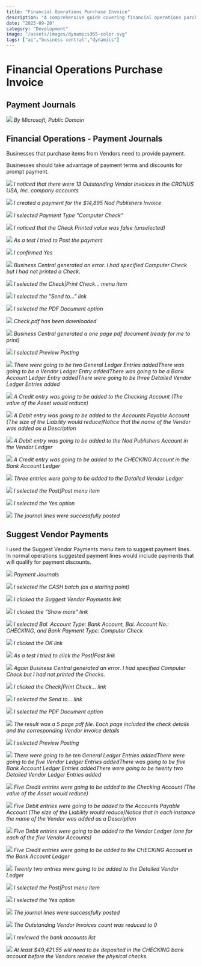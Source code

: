 ```yaml
---
title: "Financial Operations Purchase Invoice"
description: "A comprehensive guide covering financial operations purchase invoice"
date: "2025-09-20"
category: "Development"
image: "/assets/images/dynamics365-color.svg"
tags: ["ai","business central","dynamics"]
---
```


# Financial Operations Purchase Invoice

## Payment Journals

![](/assets/images/financialoperationspurchaseinvoice/dynamics365-color.svg)
*By Microsoft, Public Domain*


## Financial Operations - Payment Journals

Businesses that purchase items from Vendors need to provide payment.

Businesses should take advantage of payment terms and discounts for prompt payment.

![](/assets/images/financialoperationspurchaseinvoice/screen-shot-2023-08-21-at-7.48.12-pm-1836x434.png)
*I noticed that there were 13 Outstanding Vendor Invoices in the CRONUS USA, Inc. company accounts*

![](/assets/images/financialoperationspurchaseinvoice/screen-shot-2023-08-21-at-7.49.21-pm-1836x280.png)
*I created a payment for the $14,895 Nod Publishers Invoice*

![](/assets/images/financialoperationspurchaseinvoice/screen-shot-2023-08-21-at-7.49.47-pm-1836x644.png)
*I selected Payment Type "Computer Check"*

![](/assets/images/financialoperationspurchaseinvoice/screen-shot-2023-08-21-at-7.50.31-pm-1836x332.png)
*I noticed that the Check Printed value was false (unselected)*

![](/assets/images/financialoperationspurchaseinvoice/screen-shot-2023-08-21-at-7.50.48-pm-1836x320.png)
*As a test I tried to Post the payment*

![](/assets/images/financialoperationspurchaseinvoice/screen-shot-2023-08-21-at-7.51.00-pm-1836x426.png)
*I confirmed Yes*

![](/assets/images/financialoperationspurchaseinvoice/screen-shot-2023-08-21-at-7.51.37-pm-1836x205.png)
*Business Central generated an error. I had specified Computer Check but I had not printed a Check.*

![](/assets/images/financialoperationspurchaseinvoice/screen-shot-2023-08-21-at-7.51.53-pm-1836x320.png)
*I selected the Check|Print Check... menu item*

![](/assets/images/financialoperationspurchaseinvoice/screen-shot-2023-08-21-at-7.52.41-pm-1836x645.png)
*I selected the "Send to..." link*

![](/assets/images/financialoperationspurchaseinvoice/screen-shot-2023-08-21-at-7.52.54-pm-1836x644.png)
*I selected the PDF Document option*

![](/assets/images/financialoperationspurchaseinvoice/screen-shot-2023-08-21-at-7.53.12-pm-1836x57.png)
*Check.pdf has been downloaded*

![](/assets/images/financialoperationspurchaseinvoice/screen-shot-2023-08-21-at-7.53.24-pm-1836x643.png)
*Business Central generated a one page pdf document (ready for me to print)*

![](/assets/images/financialoperationspurchaseinvoice/screen-shot-2023-08-21-at-7.53.43-pm-1836x318.png)
*I selected Preview Posting*

![](/assets/images/financialoperationspurchaseinvoice/screen-shot-2023-08-21-at-7.53.58-pm-1836x300.png)
*There were going to be two General Ledger Entries addedThere was going to be a Vendor Ledger Entry addedThere was going to be a Bank Account Ledger Entry addedThere were going to be three Detailed Vendor Ledger Entries added*

![](/assets/images/financialoperationspurchaseinvoice/screen-shot-2023-08-21-at-7.54.16-pm-1836x280.png)
*A Credit entry was going to be added to the Checking Account (The value of the Asset would reduce)*

![](/assets/images/financialoperationspurchaseinvoice/screen-shot-2023-08-21-at-7.54.29-pm-1836x280.png)
*A Debit entry was going to be added to the Accounts Payable Account (The size of the Liability would reduce)Notice that the name of the Vendor was added as a Description*

![](/assets/images/financialoperationspurchaseinvoice/screen-shot-2023-08-21-at-7.54.48-pm-1836x261.png)
*A Debit entry was going to be added to the Nod Publishers Account in the Vendor Ledger*

![](/assets/images/financialoperationspurchaseinvoice/screen-shot-2023-08-21-at-7.55.11-pm-1836x236.png)
*A Credit entry was going to be added to the CHECKING Account in the Bank Account Ledger*

![](/assets/images/financialoperationspurchaseinvoice/screen-shot-2023-08-21-at-7.55.45-pm-1836x240.png)
*Three entries were going to be added to the Detailed Vendor Ledger*

![](/assets/images/financialoperationspurchaseinvoice/screen-shot-2023-08-21-at-7.59.55-pm-1836x325.png)
*I selected the Post|Post menu item*

![](/assets/images/financialoperationspurchaseinvoice/screen-shot-2023-08-21-at-8.00.06-pm-1836x447.png)
*I selected the Yes option*

![](/assets/images/financialoperationspurchaseinvoice/screen-shot-2023-08-21-at-8.00.17-pm-1836x442.png)
*The journal lines were successfully posted*


## Suggest Vendor Payments

I used the Suggest Vendor Payments menu item to suggest payment lines. In normal operations suggested payment lines would include payments that will qualify for payment discounts.

![](/assets/images/financialoperationspurchaseinvoice/screen-shot-2023-08-21-at-8.07.38-pm-1836x121.png)
*Payment Journals*

![](/assets/images/financialoperationspurchaseinvoice/screen-shot-2023-08-21-at-8.07.55-pm-1836x268.png)
*I selected the CASH batch (as a starting point)*

![](/assets/images/financialoperationspurchaseinvoice/screen-shot-2023-08-21-at-8.08.11-pm-1836x333.png)
*I clicked the Suggest Vendor Payments link*

![](/assets/images/financialoperationspurchaseinvoice/screen-shot-2023-08-21-at-8.08.40-pm-1836x645.png)
*I clicked the "Show more" link*

![](/assets/images/financialoperationspurchaseinvoice/screen-shot-2023-08-21-at-8.09.24-pm-1836x645.png)
*I selected Bal. Account Type: Bank Account, Bal. Account No.: CHECKING, and Bank Payment Type: Computer Check*

![](/assets/images/financialoperationspurchaseinvoice/screen-shot-2023-08-21-at-8.09.36-pm-1836x499.png)
*I clicked the OK link*

![](/assets/images/financialoperationspurchaseinvoice/screen-shot-2023-08-21-at-8.10.03-pm-1836x444.png)
*As a test I tried to click the Post|Post link*

![](/assets/images/financialoperationspurchaseinvoice/screen-shot-2023-08-21-at-8.10.22-pm-1836x196.png)
*Again Business Central generated an error. I had specified Computer Check but I had not printed the Checks.*

![](/assets/images/financialoperationspurchaseinvoice/screen-shot-2023-08-21-at-8.10.43-pm-1836x402.png)
*I clicked the Check|Print Check... link*

![](/assets/images/financialoperationspurchaseinvoice/screen-shot-2023-08-21-at-8.11.09-pm-1836x642.png)
*I selected the Send to... link*

![](/assets/images/financialoperationspurchaseinvoice/screen-shot-2023-08-21-at-8.11.21-pm-1836x643.png)
*I selected the PDF Document option*

![](/assets/images/financialoperationspurchaseinvoice/screen-shot-2023-08-21-at-8.11.51-pm-1836x644.png)
*The result was a 5 page pdf file. Each page included the check details and the corresponding Vendor invoice details*

![](/assets/images/financialoperationspurchaseinvoice/screen-shot-2023-08-21-at-8.12.06-pm-1836x433.png)
*I selected Preview Posting*

![](/assets/images/financialoperationspurchaseinvoice/screen-shot-2023-08-21-at-8.12.20-pm-1836x642.png)
*There were going to be ten General Ledger Entries addedThere were going to be five Vendor Ledger Entries addedThere was going to be five Bank Account Ledger Entries addedThere were going to be twenty two Detailed Vendor Ledger Entries added*

![](/assets/images/financialoperationspurchaseinvoice/screen-shot-2023-08-21-at-8.12.46-pm-1836x462.png)
*Five Credit entries were going to be added to the Checking Account (The value of the Asset would reduce)*

![](/assets/images/financialoperationspurchaseinvoice/screen-shot-2023-08-21-at-8.12.56-pm-1836x425.png)
*Five Debit entries were going to be added to the Accounts Payable Account (The size of the Liability would reduce)Notice that in each instance the name of the Vendor was added as a Description*

![](/assets/images/financialoperationspurchaseinvoice/screen-shot-2023-08-21-at-8.13.31-pm-1836x381.png)
*Five Debit entries were going to be added to the Vendor Ledger (one for each of the five Vendor Accounts)*

![](/assets/images/financialoperationspurchaseinvoice/screen-shot-2023-08-21-at-8.13.43-pm-1836x341.png)
*Five Credit entries were going to be added to the CHECKING Account in the Bank Account Ledger*

![](/assets/images/financialoperationspurchaseinvoice/screen-shot-2023-08-21-at-8.13.57-pm-1836x644.png)
*Twenty two entries were going to be added to the Detailed Vendor Ledger*

![](/assets/images/financialoperationspurchaseinvoice/screen-shot-2023-08-21-at-8.14.11-pm-1836x645.png)
*I selected the Post|Post menu item*

![](/assets/images/financialoperationspurchaseinvoice/screen-shot-2023-08-21-at-8.14.20-pm-1836x642.png)
*I selected the Yes option*

![](/assets/images/financialoperationspurchaseinvoice/screen-shot-2023-08-21-at-8.14.32-pm-1836x642.png)
*The journal lines were successfully posted*

![](/assets/images/financialoperationspurchaseinvoice/screen-shot-2023-08-21-at-8.15.15-pm-1836x266.png)
*The Outstanding Vendor Invoices count was reduced to 0*

![](/assets/images/financialoperationspurchaseinvoice/screen-shot-2023-08-21-at-8.15.36-pm-1836x645.png)
*I reviewed the bank accounts list*

![](/assets/images/financialoperationspurchaseinvoice/screen-shot-2023-08-21-at-8.15.59-pm-1836x290.png)
*At least $49,421.55 will need to be deposited in the CHECKING bank account before the Vendors receive the physical checks.*
